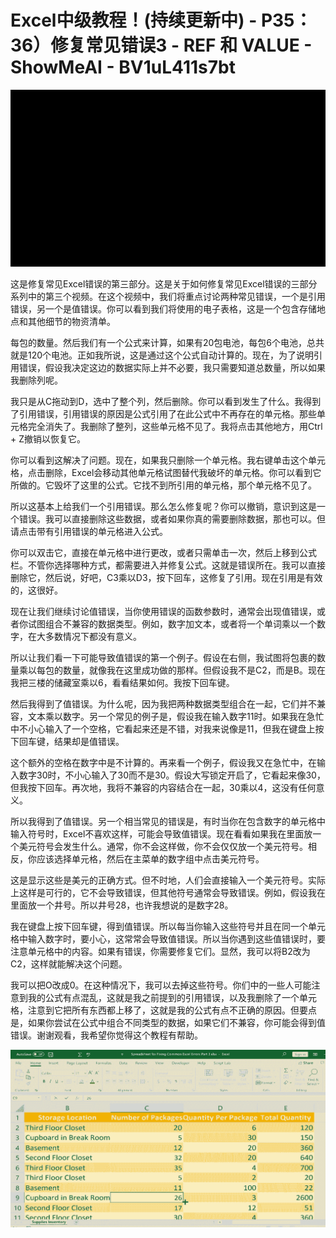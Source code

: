 # Excel中级教程！(持续更新中) - P35：36）修复常见错误3 - REF 和 VALUE - ShowMeAI - BV1uL411s7bt

![](img/5a3f5b45d27eca39d5d142123547fd8a_0.png)

这是修复常见Excel错误的第三部分。这是关于如何修复常见Excel错误的三部分系列中的第三个视频。在这个视频中，我们将重点讨论两种常见错误，一个是引用错误，另一个是值错误。你可以看到我们将使用的电子表格，这是一个包含存储地点和其他细节的物资清单。

每包的数量。然后我们有一个公式来计算，如果有20包电池，每包6个电池，总共就是120个电池。正如我所说，这是通过这个公式自动计算的。现在，为了说明引用错误，假设我决定这边的数据实际上并不必要，我只需要知道总数量，所以如果我删除列呢。

我只是从C拖动到D，选中了整个列，然后删除。你可以看到发生了什么。我得到了引用错误，引用错误的原因是公式引用了在此公式中不再存在的单元格。那些单元格完全消失了。我删除了整列，这些单元格不见了。我将点击其他地方，用Ctrl + Z撤销以恢复它。

你可以看到这解决了问题。现在，如果我只删除一个单元格。我右键单击这个单元格，点击删除，Excel会移动其他单元格试图替代我破坏的单元格。你可以看到它所做的。它毁坏了这里的公式。它找不到所引用的单元格，那个单元格不见了。

所以这基本上给我们一个引用错误。那么怎么修复呢？你可以撤销，意识到这是一个错误。我可以直接删除这些数据，或者如果你真的需要删除数据，那也可以。但请点击带有引用错误的单元格进入公式。

你可以双击它，直接在单元格中进行更改，或者只需单击一次，然后上移到公式栏。不管你选择哪种方式，都需要进入并修复公式。这就是错误所在。我可以直接删除它，然后说，好吧，C3乘以D3，按下回车，这修复了引用。现在引用是有效的，这很好。

现在让我们继续讨论值错误，当你使用错误的函数参数时，通常会出现值错误，或者你试图组合不兼容的数据类型。例如，数字加文本，或者将一个单词乘以一个数字，在大多数情况下都没有意义。

所以让我们看一下可能导致值错误的第一个例子。假设在右侧，我试图将包裹的数量乘以每包的数量，就像我在这里成功做的那样。但假设我不是C2，而是B。现在我把三楼的储藏室乘以6，看看结果如何。我按下回车键。

然后我得到了值错误。为什么呢，因为我把两种数据类型组合在一起，它们并不兼容，文本乘以数字。另一个常见的例子是，假设我在输入数字11时。如果我在急忙中不小心输入了一个空格，它看起来还是不错，对我来说像是11，但我在键盘上按下回车键，结果却是值错误。

这个额外的空格在数字中是不计算的。再来看一个例子，假设我又在急忙中，在输入数字30时，不小心输入了30而不是30。假设大写锁定开启了，它看起来像30，但我按下回车。再次地，我将不兼容的内容结合在一起，30乘以4，这没有任何意义。

所以我得到了值错误。另一个相当常见的错误是，有时当你在包含数字的单元格中输入符号时，Excel不喜欢这样，可能会导致值错误。现在看看如果我在里面放一个美元符号会发生什么。通常，你不会这样做，你不会仅仅放一个美元符号。相反，你应该选择单元格，然后在主菜单的数字组中点击美元符号。

这是显示这些是美元的正确方式。但不时地，人们会直接输入一个美元符号。实际上这样是可行的，它不会导致错误，但其他符号通常会导致错误。例如，假设我在里面放一个井号。所以井号28，也许我想说的是数字28。

我在键盘上按下回车键，得到值错误。所以每当你输入这些符号并且在同一个单元格中输入数字时，要小心，这常常会导致值错误。所以当你遇到这些值错误时，要注意单元格中的内容。如果有错误，你需要修复它们。显然，我可以将B2改为C2，这样就能解决这个问题。

我可以把O改成0。在这种情况下，我可以去掉这些符号。你们中的一些人可能注意到我的公式有点混乱，这就是我之前提到的引用错误，以及我删除了一个单元格，注意到它把所有东西都上移了，这就是我的公式有点不正确的原因。但要点是，如果你尝试在公式中组合不同类型的数据，如果它们不兼容，你可能会得到值错误。谢谢观看，我希望你觉得这个教程有帮助。

![](img/5a3f5b45d27eca39d5d142123547fd8a_2.png)
